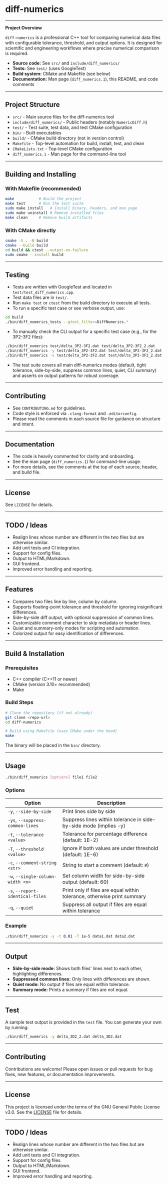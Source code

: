 # diff-numerics

---
**Project Overview**

`diff-numerics` is a professional C++ tool for comparing numerical data files with configurable tolerance, threshold, and output options. It is designed for scientific and engineering workflows where precise numerical comparison is required.

- **Source code:** See `src/` and `include/diff_numerics/`
- **Tests:** See `test/` (uses GoogleTest)
- **Build system:** CMake and Makefile (see below)
- **Documentation:** Man page (`diff_numerics.1`), this README, and code comments

---

## Project Structure

- `src/` - Main source files for the diff-numerics tool
- `include/diff_numerics/` - Public headers (notably `NumericDiff.h`)
- `test/` - Test suite, test data, and test CMake configuration
- `bin/` - Built executables
- `build/` - CMake build directory (not in version control)
- `Makefile` - Top-level automation for build, install, test, and clean
- `CMakeLists.txt` - Top-level CMake configuration
- `diff_numerics.1` - Man page for the command-line tool

---

## Building and Installing

### With Makefile (recommended)

```sh
make           # Build the project
make test      # Run the test suite
sudo make install   # Install binary, headers, and man page
sudo make uninstall # Remove installed files
make clean     # Remove build artifacts
```

### With CMake directly

```sh
cmake -S . -B build
cmake --build build
cd build && ctest --output-on-failure
sudo cmake --install build
```

---

## Testing

- Tests are written with GoogleTest and located in `test/test_diff_numerics.cpp`.
- Test data files are in `test/`.
- Run `make test` or `ctest` from the build directory to execute all tests.
- To run a specific test case or see verbose output, use:

```sh
cd build
./bin/diff_numerics_tests --gtest_filter=DiffNumerics.*
```

- To manually check the CLI output for a specific test case (e.g., for the 3P2-3F2 files):

```sh
./bin/diff_numerics test/delta_3P2-3F2.dat test/delta_3P2-3F2_2.dat
./bin/diff_numerics -y test/delta_3P2-3F2.dat test/delta_3P2-3F2_2.dat
./bin/diff_numerics -s test/delta_3P2-3F2.dat test/delta_3P2-3F2_2.dat
```

- The test suite covers all main diff-numerics modes (default, tight tolerance, side-by-side, suppress common lines, quiet, CLI summary) and asserts on output patterns for robust coverage.

---

## Contributing

- See `CONTRIBUTING.md` for guidelines.
- Code style is enforced via `.clang-format` and `.editorconfig`.
- Please read the comments in each source file for guidance on structure and intent.

---

## Documentation

- The code is heavily commented for clarity and onboarding.
- See the man page (`diff_numerics.1`) for command-line usage.
- For more details, see the comments at the top of each source, header, and build file.

---

## License

See `LICENSE` for details.

---

## TODO / Ideas

- Realign lines whose number are different in the two files but are otherwise similar.
- Add unit tests and CI integration.
- Support for config files.
- Output to HTML/Markdown.
- GUI frontend.
- Improved error handling and reporting.

---

## Features

- Compares two files line by line, column by column.
- Supports floating-point tolerance and threshold for ignoring insignificant differences.
- Side-by-side diff output, with optional suppression of common lines.
- Customizable comment character to skip metadata or header lines.
- Quiet and summary-only modes for scripting and automation.
- Colorized output for easy identification of differences.

---

## Build & Installation

### Prerequisites

- C++ compiler (C++11 or newer)
- CMake (version 3.10+ recommended)
- Make

### Build Steps

```bash
# Clone the repository (if not already)
git clone <repo-url>
cd diff-numerics

# Build using Makefile (uses CMake under the hood)
make
```

The binary will be placed in the `bin/` directory.

---

## Usage

```bash
./bin/diff_numerics [options] file1 file2
```

### Options

| Option                        | Description                                                                 |
|-------------------------------|-----------------------------------------------------------------------------|
| `-y`, `--side-by-side`        | Print lines side by side                                                    |
| `-ys`, `--suppress-common-lines` | Suppress lines within tolerance in side-by-side mode (implies -y)         |
| `-t`, `--tolerance <value>`   | Tolerance for percentage difference (default: 1E-2)                         |
| `-T`, `--threshold <value>`   | Ignore if both values are under threshold (default: 1E-6)                   |
| `-c`, `--comment-string <str>`| String to start a comment (default: `#`)                                    |
| `-w`, `--single-column-width <n>` | Set column width for side-by-side output (default: 60)                  |
| `-s`, `--report-identical-files` | Print only if files are equal within tolerance, otherwise print summary   |
| `-q`, `--quiet`               | Suppress all output if files are equal within tolerance                     |

### Example

```bash
./bin/diff_numerics -y -t 0.01 -T 1e-5 data1.dat data2.dat
```

---

## Output

- **Side-by-side mode:** Shows both files' lines next to each other, highlighting differences.
- **Suppressed common lines:** Only lines with differences are shown.
- **Quiet mode:** No output if files are equal within tolerance.
- **Summary mode:** Prints a summary if files are not equal.

---

## Test

A sample test output is provided in the `test` file. You can generate your own by running:

```bash
./bin/diff_numerics -y delta_3D2_2.dat delta_3D2.dat
```

---

## Contributing

Contributions are welcome! Please open issues or pull requests for bug fixes, new features, or documentation improvements.

---

## License

This project is licensed under the terms of the GNU General Public License v3.0. See the [LICENSE](LICENSE) file for details.

---

## TODO / Ideas

- Realign lines whose number are different in the two files but are otherwise similar.
- Add unit tests and CI integration.
- Support for config files.
- Output to HTML/Markdown.
- GUI frontend.
- Improved error handling and reporting.
